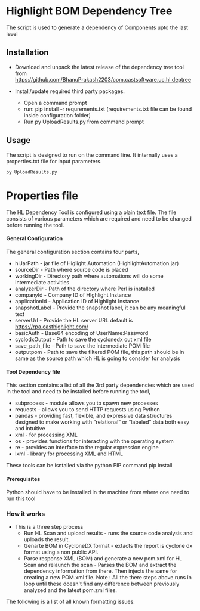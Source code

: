 # Highlight BOM Dependency Tree
The script is used to generate a dependency of Components upto the last level  

## Installation
* Download and unpack the latest release of the dependency tree tool from https://github.com/BhanuPrakash2203/com.castsoftware.uc.hl.deptree
   
* Install/update required third party packages. 
    * Open a command prompt 
    * run: pip install -r requrements.txt   (requirements.txt file can be found inside configuration folder)
    * Run py UploadResults.py from command prompt

## Usage
The script is designed to run on the command line. It internally uses a properties.txt file for input parameters.

    py UploadResults.py 

# Properties file
The HL Dependency Tool is configured using a plain text file.  The file consists of various parameters which are required and need to be changed before running the tool.  
#### General Configuration
The general configuration section contains four parts,  
* hlJarPath - jar file of Higlight Automation (HighlightAutomation.jar)
* sourceDir - Path where source code is placed
* workingDir - Directory path where automations will do some intermediate activities
* analyzerDir - Path of the directory where Perl is installed
* companyId - Company ID of HIghlight Instance
* applicationId - Application ID of HIghlight Instance
* snapshotLabel - Provide the snapshot label, it can be any meaningful text
* serverUrl - Provide the HL server URL default is https://rpa.casthighlight.com/
* basicAuth - Base64 encoding of UserName:Password
* cyclodxOutput - Path to save the cyclonedx out xml file
* save_path_file - Path to save the intermediate POM file
* outputpom - Path to save the filtered POM file, this path should be in same as the source path which HL is going to consider for analysis

#### Tool Dependency file
This section contains a list of all the 3rd party dependencies which are used in the tool and need to be installed before running the tool,  
* subprocess - module allows you to spawn new processes
* requests - allows you to send HTTP requests using Python
* pandas - providing fast, flexible, and expressive data structures designed to make working with “relational” or “labeled” data both easy and intuitive
* xml -  for processing XML
* os - provides functions for interacting with the operating system
* re -  provides an interface to the regular expression engine
* lxml -  library for processing XML and HTML

These tools can be isntalled via the python PIP command 
pip install <COMPONENT NAME>

#### Prerequisites
Python should have to be installed in the machine from where one need to run this tool

### How it works
* This is a three step process
   * Run HL Scan and upload results - runs the source code analysis and uploads the result.
   * Genarte BOM in CycloneDX format - extacts the report is cyclone dx format using a non public API.
   * Parse response XML (BOM) and generate a new pom.xml for HL Scan and relaunch the scan - Parses the BOM and extract the dependency information from there. Then          injects the same for creating a new POM.xml file.
Note : All the there steps above runs in loop until these doesn't find any difference between previously analyzed and the latest pom.zml files.   

The following is a list of all known formatting issues:  


